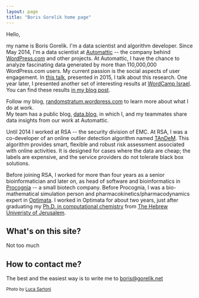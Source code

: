 ```yaml
---
layout: page
title: "Boris Gorelik home page"
---
```


Hello,

my name is Boris Gorelik. I'm a data scientist and algorithm developer.
Since May 2014, I'm a data scientist at [Automattic][a8c] -- the company behind [WordPress.com][wp] and other projects. At Automattic, I have the chance to analyze fascinating data generated by more than 110,000,000 WordPress.com users. My current passion is the social aspects of user engagement. In [this talk][barilan-talk], presented in 2015, I talk about this research. One year later, I presented another set of interesting results at [WordCamp Israel][wordcamp-israel]. You can find these results [in my blog post][wordcamp-israel-post].

Follow my blog, [randomstratum.wordpress.com](https://randomstratum.wordpress.com) to learn more about what I do at work.  
My team has a public blog, [data.blog](http://data.blog), in which I, and my teammates share data insights from our work at Automattic.

Until 2014 I worked at  RSA -- the security division of EMC. At RSA, I was a co-developer of an online outlier detection algorithm named [TAnDeM](tandem). This algorithm provides smart, flexible and robust risk assessment associated with online activities. It is designed for cases where the data are cheap; the labels are expensive, and the service providers do not tolerate black box solutions.

Before joining RSA, I worked for more than four years as a senior bioinformatician and later on, as head of software and bioinformatics in [Procognia][prc] -- a small biotech company. Before Procognia, I was a bio-mathematical simulation person and pharmacokinetics/pharmacodynamics expert in [Optimata][opt]. I worked in Optimata for about two years, just after graduating my [Ph.D. in computational chemistry][thsis] from  [The Hebrew Univeristy of Jerusalem][huji].



## What's on this site?

Not too much

## How to contact me?
The best and the easiest way is to write me to [boris@gorelik.net][mail]

<sub>Photo by [Luca Sartoni][luca]</sub>


[barilan-talk]: https://www.youtube.com/watch?v=5OfLTddasAA
[a8c]: http://automattic.com
[wp]: http://wordpress.com
[tandem]: https://www.youtube.com/watch?v=XqdTgs6xKFk
[prc]: http://procognia.com
[opt]: http://optimata.com
[thsis]: http://www.slideshare.net/borisgorelik/
[huji]: http://medchem-models.ekmd.huji.ac.il/
[mail]: mailto://boris@gorelik.net
[luca]: http://lucasartoni.com
[wordcamp-israel]: https://2016.israel.wordcamp.org/
[wordcamp-israel-post]: https://randomstratum.wordpress.com/2016/03/30/a-problem-shared-is-a-problem-halved-2/
